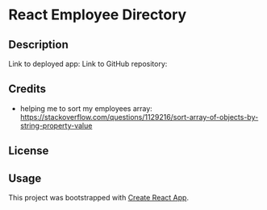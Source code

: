 # React Employee Directory

## Description

Link to deployed app:
Link to GitHub repository:

## Credits

- helping me to sort my employees array: https://stackoverflow.com/questions/1129216/sort-array-of-objects-by-string-property-value

## License

## Usage

This project was bootstrapped with [Create React App](https://github.com/facebook/create-react-app).
